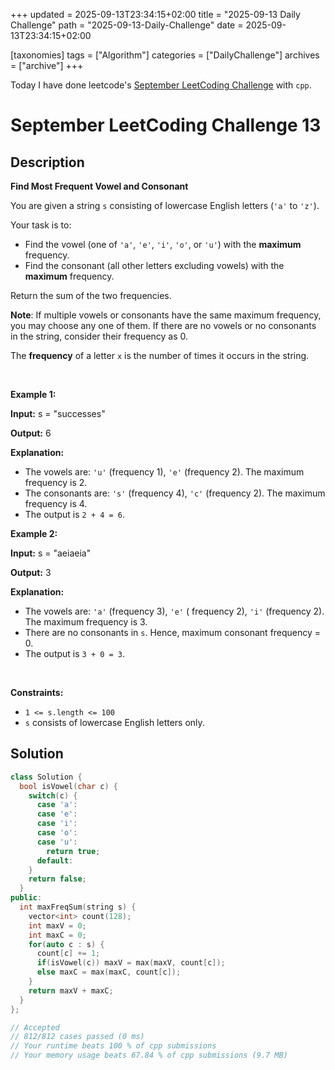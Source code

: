 +++
updated = 2025-09-13T23:34:15+02:00
title = "2025-09-13 Daily Challenge"
path = "2025-09-13-Daily-Challenge"
date = 2025-09-13T23:34:15+02:00

[taxonomies]
tags = ["Algorithm"]
categories = ["DailyChallenge"]
archives = ["archive"]
+++

Today I have done leetcode's [September LeetCoding Challenge](https://leetcode.com/problems/find-most-frequent-vowel-and-consonant/) with `cpp`.

<!-- more -->

# September LeetCoding Challenge 13

## Description

**Find Most Frequent Vowel and Consonant**

<p>You are given a string <code>s</code> consisting of lowercase English letters (<code>&#39;a&#39;</code> to <code>&#39;z&#39;</code>). </p>

<p>Your task is to:</p>

<ul>
	<li>Find the vowel (one of <code>&#39;a&#39;</code>, <code>&#39;e&#39;</code>, <code>&#39;i&#39;</code>, <code>&#39;o&#39;</code>, or <code>&#39;u&#39;</code>) with the <strong>maximum</strong> frequency.</li>
	<li>Find the consonant (all other letters excluding vowels) with the <strong>maximum</strong> frequency.</li>
</ul>

<p>Return the sum of the two frequencies.</p>

<p><strong>Note</strong>: If multiple vowels or consonants have the same maximum frequency, you may choose any one of them. If there are no vowels or no consonants in the string, consider their frequency as 0.</p>
The <strong>frequency</strong> of a letter <code>x</code> is the number of times it occurs in the string.
<p>&nbsp;</p>
<p><strong class="example">Example 1:</strong></p>

<div class="example-block">
<p><strong>Input:</strong> <span class="example-io">s = &quot;successes&quot;</span></p>

<p><strong>Output:</strong> <span class="example-io">6</span></p>

<p><strong>Explanation:</strong></p>

<ul>
	<li>The vowels are: <code>&#39;u&#39;</code> (frequency 1), <code>&#39;e&#39;</code> (frequency 2). The maximum frequency is 2.</li>
	<li>The consonants are: <code>&#39;s&#39;</code> (frequency 4), <code>&#39;c&#39;</code> (frequency 2). The maximum frequency is 4.</li>
	<li>The output is <code>2 + 4 = 6</code>.</li>
</ul>
</div>

<p><strong class="example">Example 2:</strong></p>

<div class="example-block">
<p><strong>Input:</strong> <span class="example-io">s = &quot;aeiaeia&quot;</span></p>

<p><strong>Output:</strong> <span class="example-io">3</span></p>

<p><strong>Explanation:</strong></p>

<ul>
	<li>The vowels are: <code>&#39;a&#39;</code> (frequency 3), <code>&#39;e&#39;</code> ( frequency 2), <code>&#39;i&#39;</code> (frequency 2). The maximum frequency is 3.</li>
	<li>There are no consonants in <code>s</code>. Hence, maximum consonant frequency = 0.</li>
	<li>The output is <code>3 + 0 = 3</code>.</li>
</ul>
</div>

<p>&nbsp;</p>
<p><strong>Constraints:</strong></p>

<ul>
	<li><code>1 &lt;= s.length &lt;= 100</code></li>
	<li><code>s</code> consists of lowercase English letters only.</li>
</ul>


## Solution

``` cpp
class Solution {
  bool isVowel(char c) {
    switch(c) {
      case 'a':
      case 'e':
      case 'i':
      case 'o':
      case 'u':
        return true;
      default:
    }
    return false;
  }
public:
  int maxFreqSum(string s) {
    vector<int> count(128);
    int maxV = 0;
    int maxC = 0;
    for(auto c : s) {
      count[c] += 1;
      if(isVowel(c)) maxV = max(maxV, count[c]);
      else maxC = max(maxC, count[c]);
    }
    return maxV + maxC;
  }
};

// Accepted
// 812/812 cases passed (0 ms)
// Your runtime beats 100 % of cpp submissions
// Your memory usage beats 67.84 % of cpp submissions (9.7 MB)
```
